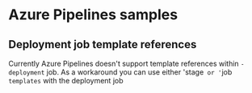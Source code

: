 # Azure Pipelines samples

## Deployment job template references

Currently Azure Pipelines doesn't support template references within `- deployment` job. 
As a workaround you can use either 'stage` or '`job` templates` with the deployment job
